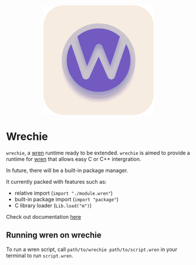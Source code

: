 <p align="center"> <img src="./graphics/logo/logo_500x500.png" width="300" height="300"> </p>

# Wrechie 
`wrechie`, a [wren] runtime ready to be extended. `wrechie` is aimed to provide a runtime for [wren] that allows easy C or C++ intergration.

In future, there will be a built-in package manager.

It currently packed with features such as:

- relative import (`import "./module.wren"`)
- built-in package import (`import "package"`)
- C library loader (`Lib.load("m")`)

Check out documentation [here](https://rechiekho.github.io/wrechie/)

## Running wren on wrechie
To run a wren script, call `path/to/wrechie path/to/script.wren` in your terminal to run `script.wren`.


[wren]: https://wren.io/